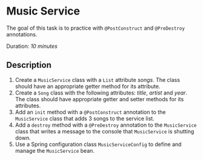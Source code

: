 # Music Service

The goal of this task is to practice with `@PostConstruct` and `@PreDestroy` annotations.

Duration: _10 minutes_

## Description

1. Create a `MusicService` class with a `List` attribute _songs_. The class should have an appropriate getter method for its attribute.
2. Create a `Song` class with the following attributes: _title_, _artist_ and _year_. The class should have appropriate getter and setter methods for its attributes.
3. Add an `init` method with a `@PostConstruct` annotation to the `MusicService` class that adds 3 songs to the service list.
4. Add a `destroy` method with a `@PreDestroy` annotation to the `MusicService` class that writes a message to the console that `MusicService` is shutting down.
5. Use a Spring configuration class `MusicServiceConfig` to define and manage the `MusicService` bean.
